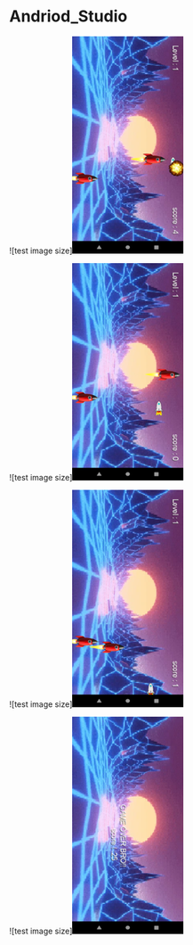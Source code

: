 # Andriod_Studio

![test image size]<img src="images/sample4.png" width="200" height="390">

![test image size]<img src="images/sample1.png" width="200" height="390">

![test image size]<img src="images/sample2.png" width="200" height="390">

![test image size]<img src="images/sample6.png" width="200" height="390">
